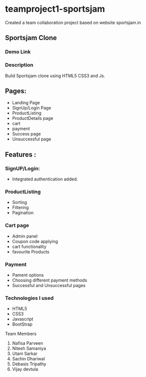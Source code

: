# teamproject1-sportsjam
Created a team collaboration project based on website sportsjam.in

## Sportsjam Clone

### Demo Link


### Description

  Build Sportsjam clone using HTML5 CSS3 and Js. 

## Pages:
   * Landing Page
   * SignUp/Login Page
   * ProductListing
   * ProductDetails page
   * cart
   * payment
   * Success page
   * Unsuccessful page

## Features :
 ### SignUP/Login:
   * Integrated authentication 
   added.
 ### ProductListing
   * Sorting 
   * Filtering
   * Pagination
    
 ### Cart page
   * Admin panel 
   * Coupon code applying
   * cart functionality
   * favourite Products
 ### Payment 
   * Pament options 
   * Choosing different payment methods
   * Successful and Unsuccessful pages

### Technologies I used</u>

  - HTML5
  - CSS3
  - Javascript
  - BootStrap

Team Members
1) Nafisa Parveen 
2) Nitesh Samaniya
3) Utam Sarkar
4) Sachin Dhariwal
5) Debasis Tripathy
6) Vijay devtula
